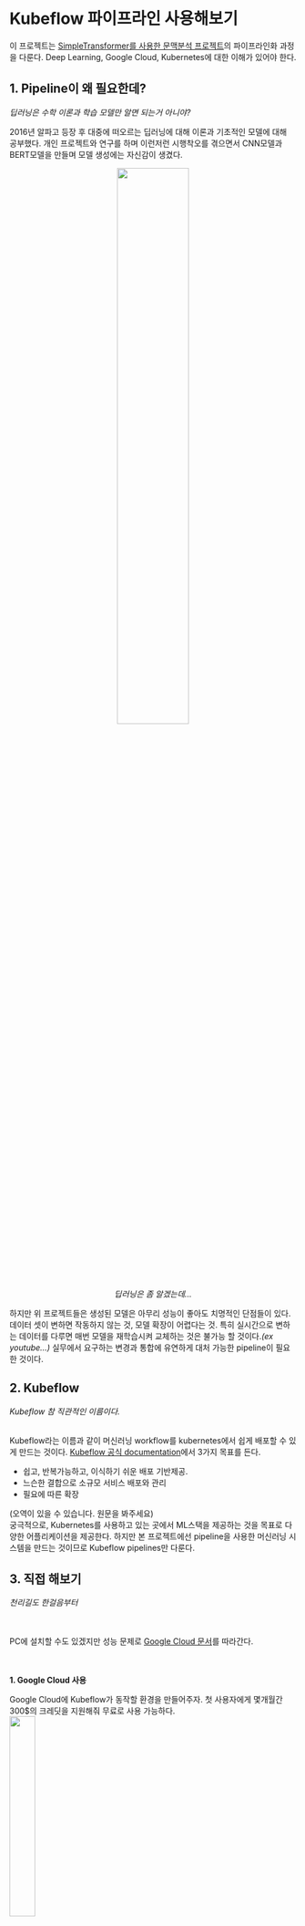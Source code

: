 # Kubeflow 파이프라인 사용해보기
이 프로젝트는 [SimpleTransformer를 사용한 문맥분석 프로젝트](https://github.com/JWHer)의 파이프라인화 과정을 다룬다. Deep Learning, Google Cloud, Kubernetes에 대한 이해가 있어야 한다.

## 1. Pipeline이 왜 필요한데?
*딥러닝은 수학 이론과 학습 모델만 알면 되는거 아니야?*

2016년 알파고 등장 후 대중에 떠오르는 딥러닝에 대해 이론과 기초적인 모델에 대해 공부했다. 개인 프로젝트와 연구를 하며 이런저런 시행착오를 겪으면서 CNN모델과 BERT모델을 만들며 모델 생성에는 자신감이 생겼다.


<p align="center"><image src="https://www.sciencetimes.co.kr/wp-content/uploads/2020/03/thumb_400.jpg" width="50%"></p>

<p align="center"><i>딥러닝은 좀 알겠는데...</i></p>

하지만 위 프로젝트들은 생성된 모델은 아무리 성능이 좋아도 치명적인 단점들이 있다. 데이터 셋이 변하면 작동하지 않는 것, 모델 확장이 어렵다는 것. 특히 실시간으로 변하는 데이터를 다루면 매번 모델을 재학습시켜 교체하는 것은 불가능 할 것이다.*(ex youtube...)* 실무에서 요구하는 변경과 통합에 유연하게 대처 가능한 pipeline이 필요한 것이다.

## 2. Kubeflow
*Kubeflow 참 직관적인 이름이다.*  
<br/>

Kubeflow라는 이름과 같이 머신러닝 workflow를 kubernetes에서 쉽게 배포할 수 있게 만드는 것이다. [Kubeflow 공식 documentation](https://www.kubeflow.org/docs/about/kubeflow/)에서 3가지 목표를 든다.

 - 쉽고, 반복가능하고, 이식하기 쉬운 배포 기반제공.
 - 느슨한 결합으로 소규모 서비스 배포와 관리
 - 필요에 따른 확장

(오역이 있을 수 있습니다. 원문을 봐주세요)  
궁극적으로, Kubernetes를 사용하고 있는 곳에서 ML스택을 제공하는 것을 목표로 다양한 어플리케이션을 제공한다. 하지만 본 프로젝트에선 pipeline을 사용한 머신러닝 시스템을 만드는 것이므로 Kubeflow pipelines만 다룬다.

## 3. 직접 해보기
*천리길도 한걸음부터*
<br/><br/><br/>

PC에 설치할 수도 있겠지만 성능 문제로 [Google Cloud 문서](https://cloud.google.com/ai-platform/pipelines/docs/getting-started)를 따라간다.
<br/><br/><br/>

**1. Google Cloud 사용**
<br/>

Google Cloud에 Kubeflow가 동작할 환경을 만들어주자. 첫 사용자에게 몇개월간 300$의 크레딧을 지원해줘 무료로 사용 가능하다.  
<image src="https://raw.githubusercontent.com/JWHer/Kubeflow/main/image/설치1.png" height="30%">
 
*Trail 기간과 credit을 다 써서 결제 해야한다...*  
<br/><br/><br/>

**2. AI Platform 파이프라인 인스턴스 설정**
<br/>

<image src="https://raw.githubusercontent.com/JWHer/Kubeflow/main/image/설치2.png" height="30%">
Google Cloud Console에서 AI Platform 파이프라인을 연다.  
<br/><br/><br/>

<image src="https://raw.githubusercontent.com/JWHer/Kubeflow/main/image/설치3.png" height="30%">
사용할 Google Cloud 프로젝트를 선택한 다음 열기를 클릭한다.  
<br/><br/><br/>
 
<image src="https://raw.githubusercontent.com/JWHer/Kubeflow/main/image/설치4.png" height="30%">
AI Platform Pipelines 툴바에서 새 인스턴스를 클릭한다. Google Cloud Marketplace에서 Kuberflow Piplelines가 열린다.  
<br/><br/><br/>
 
<image src="https://raw.githubusercontent.com/JWHer/Kubeflow/main/image/설치5.png" height="30%">
구성을 클릭한다. 배포 구성 양식이 열린다.  
<br/><br/><br/>
 
<image src="https://raw.githubusercontent.com/JWHer/Kubeflow/main/image/설치6.png" height="30%">
 
*올 초에 드디어 한국에도 Cloud 서버가 생겼다*  
클러스터 영역을 설정하고, 다음 Cloud API에 대한  엑세스 허용을 선택한다. 이후 클러스터 만들기를 클릭한다.  
<br/><br/><br/>
  
<image src="https://raw.githubusercontent.com/JWHer/Kubeflow/main/image/설치7.png" height="30%">

*이름은 원하는대로 지었다. 잘 기억해두자.*  
클러스터를 만든 후 네임스페이스(default)와 앱 인스턴스 이름을 제공한다. 이후 배포를 누른다.  
<br/>
 
<br/>  
<br/>  
<p align="center"><i>이쯤에서 쉬어가는 게 좋을 것이라고 생각한다...</i></p>
<br/>  
<br/>  

**3. Cloud Storage에 작업 bucket 생성 및 데이터 업로드**
<br/>

<image src="https://raw.githubusercontent.com/JWHer/Kubeflow/main/image/저장소1.png" height="30%">
AI Platform Pipelines를 설치하면 Google Cloud Storage 에 자동으로 버킷이 생성된다. 이름을 클릭한다.  
<br/><br/><br/>

<image src="https://raw.githubusercontent.com/JWHer/Kubeflow/main/image/저장소2.png" height="30%">
필요한 데이터를 업로드한다.  
<br/><br/><br/>

<image src="https://raw.githubusercontent.com/JWHer/Kubeflow/main/image/노트북1.png" height="30%">
기존에 작성했던 노트북 코드를 옮길 것이다. 또한, Jupyter를 사용하면 다른 장점도 많다.(물론 단점도 있겠지만...)  
<br/><br/><br/>

<image src="https://raw.githubusercontent.com/JWHer/Kubeflow/main/image/노트북2.png" height="30%">
메모장 인스턴스를 생성해 준다. 무료 체험도 끝났고 돈이 없기때문에... 가장 저렴한 머신을 사용한다. 이전에 노트북을 사용했던 이유도 [colab](https://colab.research.google.com/) 환경에서 무료로 작업했기 때문이다. (아직 머신러닝 기초를 공부하는 단계면 추천한다.)  
<br/><br/><br/>

<image src="https://raw.githubusercontent.com/JWHer/Kubeflow/main/image/노트북3.png" height="30%">
마저 continue를 눌러 완료하자.  
<br/><br/><br/>

<image src="https://raw.githubusercontent.com/JWHer/Kubeflow/main/image/노트북4.png" width="40%"> <image src="https://raw.githubusercontent.com/JWHer/Kubeflow/main/image/노트북5.png" width="40%">
이제 익숙한 노트북 환경이 보인다!  
<br/>

**4. Kubeflow로 이전하기**
<br/>

[여기](https://medium.com/google-cloud-apac/gcp-ai-platform-%EC%97%90%EC%84%9C-%EA%B5%AC%ED%98%84%ED%95%98%EB%8A%94-kubeflow-pipelines-%EA%B8%B0%EB%B0%98-ml-%ED%95%99%EC%8A%B5-%EB%B0%8F-%EB%B0%B0%ED%8F%AC-%EC%98%88%EC%A0%9C-part-2-3-22b597f8d127)를 따라간다.  
<br/>

모델은 전처리, 학습, 배포의 단계로 나눌 수 있다. 하지만 [이전 프로젝트](https://github.com/JWHer)의 데이터셋은 이미 처리되었기 때문에 전처리 단계는 생략한다. 전처리된 데이터를 Cloud Storage에서 다운받아 학습한다. 정확도가 더 높아진 경우 생성된 모델을 다시 Cloud Storage에 업로드하게 된다.  
<br/>

<image src="https://raw.githubusercontent.com/JWHer/Kubeflow/main/image/노트북6.png" height="30%">

*코드는 리팩토링이 좀 필요할듯...*  
코드는 똑같다. 단지 저장 위치 Cloud Storage가 되도록 수정해 주었다.  
<br/><br/><br/>

<image src="https://raw.githubusercontent.com/JWHer/Kubeflow/main/image/노트북7.png" height="30%">
Dokerfile을 생성해준다. pipeline.ipynb에서 실행이 잘 되는지 테스트 해 보았다.  
<br/><br/><br/>

클라우드 상에서 학습을 할 때 **패키지를 읽어** 수행하게 된다. 따라서 패키기를 만들기 위해 setup.py 생성, 압축, 업로드 작업이 필요하다.  
<br/><br/><br/>
 
    !rm -fr titanic_train.tar.gz  
    !tar zcvf titanic_train.tar.gz *  
    !gsutil cp titanic_train.tar.gz $AIPJOB_TRAINER_GCS_PATH
<i>열심히 따라해보자</i>
<br/><br/><br/>

**5.  Kubeflow Pipeline 구성 코드 작성**
<br/>

[여기](https://medium.com/google-cloud-apac/gcp-ai-platform-%EC%97%90%EC%84%9C-%EA%B5%AC%ED%98%84%ED%95%98%EB%8A%94-kubeflow-pipelines-%EA%B8%B0%EB%B0%98-ml-%ED%95%99%EC%8A%B5-%EB%B0%8F-%EB%B0%B0%ED%8F%AC-%EC%98%88%EC%A0%9C-part-3-3-87ff52f8507a)를 따라간다  
<br/>

<details>
<summary>원본 소스</summary>
<div markdown="1">

    #titanic_kfp_pipeline.ipynb  
    #Copyright 2020 Google LLC.   
    #This software is provided as-is, without warranty or representation for any use or purpose.   
    #Your use of it is subject to your agreements with Google.  
    #Author: whjang@google.com#!pip3 install -U kfp  
    import kfp  
    import kfp.components as comp  
    from kfp import dsl  
    from kfp import compiler  
    from kfp.components import func_to_container_op  
    import time  
    import datetimePIPELINE_HOST = “55b5c3378a14c1c1-dot-us-west1.pipelines.googleusercontent.com”  
    WORK_BUCKET = “gs://aiplatformdemo-kubeflowpipelines-default”  
    EXPERIMENT_NAME = “Titanic Draft Experiment”# Function for determine deployment  
    @func_to_container_op  
    def check_and_deploy_op(ACC_CSV_GCS_URI) -> str:  
     import sys, subprocess  
     subprocess.run([sys.executable, ‘-m’, ‘pip’, ‘install’, ‘pandas’])  
     subprocess.run([sys.executable, ‘-m’, ‘pip’, ‘install’, ‘gcsfs’])  
     import pandas as pd  
     acc_df = pd.read_csv(ACC_CSV_GCS_URI)  
     return acc_df[“deploy”].item()@func_to_container_op  
    def finish_deploy_op(ACC_CSV_GCS_URI):  
     import sys, subprocess  
     subprocess.run([sys.executable, ‘-m’, ‘pip’, ‘install’, ‘pandas’])  
     subprocess.run([sys.executable, ‘-m’, ‘pip’, ‘install’, ‘gcsfs’])  
     import pandas as pd  
     acc_df = pd.read_csv(ACC_CSV_GCS_URI)  
     acc_df[“deploy”] = “done”  
     acc_df.to_csv(ACC_CSV_GCS_URI)  
     print(“Successfully new model was deployed”)@dsl.pipeline(  
     name=”titanic-kubeflow-pipeline-demo”,  
     description = “Titanic Kubeflow Pipelines demo embrassing AI Platform in Google Cloud”  
    )def titanic_pipeline(  
     PROJECT_ID,  
     WORK_BUCKET,  
     RAW_CSV_GCS_URI,  
     PREPROC_CSV_GCS_URI,  
     ACC_CSV_GCS_URI,  
     MODEL_PKL_GCS_URI,  
     MIN_ACC_PROGRESS,  
     STAGE_GCS_FOLDER,  
     TRAIN_ON_CLOUD,  
     AIPJOB_TRAINER_GCS_PATH,  
     AIPJOB_OUTPUT_GCS_PATH  
    ):  
     IMAGE_PREFIX = “whjang-titanic”  
     PREPROC_DIR = “preprocess”  
     TRAIN_DIR = “train”  
     MODEL_DIR = “model”  
       
     preprocess = dsl.ContainerOp(  
     name = “Preprocess raw data and generate new one”,  
     image = “gcr.io/” + str(PROJECT_ID) + “/” + IMAGE_PREFIX + “-” + PREPROC_DIR + “:latest”,  
     arguments = [  
     “--raw_csv_gcs_uri”, RAW_CSV_GCS_URI,  
     “--preproc_csv_gcs_uri”, PREPROC_CSV_GCS_URI  
     ]  
     ) train_args = [  
     “--preproc_csv_gcs_uri”, str(PREPROC_CSV_GCS_URI),  
     “--model_pkl_gcs_uri”, str(MODEL_PKL_GCS_URI),  
     “--acc_csv_gcs_uri”, str(ACC_CSV_GCS_URI),  
     “--min_acc_progress”, str(MIN_ACC_PROGRESS)  
     ]  
       
     with dsl.Condition(TRAIN_ON_CLOUD == False) as check_condition1:  
     train = dsl.ContainerOp(  
     name = “Train”,  
     image = “gcr.io/” + str(PROJECT_ID) + “/” + IMAGE_PREFIX + “-” + TRAIN_DIR + “:latest”,  
     arguments = train_args,  
     file_outputs={  
     “mlpipeline-metrics” : “/mlpipeline-metrics.json”  
     }  
     )  
       
     with dsl.Condition(TRAIN_ON_CLOUD == True) as check_condition2:  
     aip_job_train_op = comp.load_component_from_url(“https://raw.githubusercontent.com/kubeflow/pipelines/1.0.0/components/gcp/ml_engine/train/component.yaml”)  
     help(aip_job_train_op)  
     aip_train = aip_job_train_op(  
     project_id=PROJECT_ID,   
     python_module=”train.titanic_train”,   
     package_uris=json.dumps([str(AIPJOB_TRAINER_GCS_PATH)]),   
     region=”us-west1",   
     args=json.dumps(train_args),  
     job_dir=AIPJOB_OUTPUT_GCS_PATH,   
     python_version=”3.7",  
     runtime_version=”1.15", #cf. 2.1   
     master_image_uri=””,   
     worker_image_uri=””,   
     training_input=””,   
     job_id_prefix=””,   
     job_id=””,  
     wait_interval=5  
     )  
       
     check_deploy = check_and_deploy_op(ACC_CSV_GCS_URI)  
     with dsl.Condition(check_deploy.output == “pending”):  
     aip_model_deploy_op = comp.load_component_from_url(“https://raw.githubusercontent.com/kubeflow/pipelines/1.0.0/components/gcp/ml_engine/deploy/component.yaml”)  
     help(aip_model_deploy_op)  
     aip_model_deploy = aip_model_deploy_op(  
     model_uri=str(WORK_BUCKET) + “/” + MODEL_DIR,   
     project_id=PROJECT_ID,   
     model_id=””,   
     version_id=””,   
     runtime_version=”1.15", #cf. 2.1   
     python_version=”3.7",  
     version=””,   
     replace_existing_version=”False”,   
     set_default=”True”,   
     wait_interval=5  
     )  
     lastStep = finish_deploy_op(ACC_CSV_GCS_URI)  
       
     check_condition1.after(preprocess)  
     check_condition2.after(preprocess)  
     check_deploy.after(aip_train)  
     lastStep.after(aip_model_deploy)  
       
     train.execution_options.caching_strategy.max_cache_staleness = “P0D”  
     aip_train.execution_options.caching_strategy.max_cache_staleness = “P0D”  
     check_deploy.execution_options.caching_strategy.max_cache_staleness = “P0D”  
     aip_model_deploy.execution_options.caching_strategy.max_cache_staleness = “P0D”  
     lastStep.execution_options.caching_strategy.max_cache_staleness = “P0D”  
       
    args = {  
     “PROJECT_ID” : “aiplatformdemo”,  
     “WORK_BUCKET” : WORK_BUCKET,  
     “RAW_CSV_GCS_URI” : WORK_BUCKET + “/rawdata/train.csv”,  
     “PREPROC_CSV_GCS_URI” : WORK_BUCKET + “/preprocdata/processed_train.csv”,  
     “ACC_CSV_GCS_URI” : WORK_BUCKET + “/latestacc/accuracy.csv”,  
     “MODEL_PKL_GCS_URI” : WORK_BUCKET + “/model/model.pkl”,  
     “MIN_ACC_PROGRESS” : 0.000001,  
     “STAGE_GCS_FOLDER” : WORK_BUCKET + “/stage”,  
     “TRAIN_ON_CLOUD” : False,  
     “AIPJOB_TRAINER_GCS_PATH” : WORK_BUCKET + “/train/titanic_train.tar.gz”,  
     “AIPJOB_OUTPUT_GCS_PATH” : WORK_BUCKET + “/train/output/”  
    }client = kfp.Client(host=PIPELINE_HOST)  
    #pipeline_name = “titanic_pipelines.zip”  
    #compiler.Compiler().compile(titanic_pipeline, pipeline_name)  
    #try:  
    # pipeline = client.upload_pipeline(pipeline_package_path=pipeline_name, pipeline_name=pipeline_name)  
    # print(“uploaded:” + pipeline.id)  
    #except:  
    # print(“already exist”)client.create_run_from_pipeline_func(  
     titanic_pipeline,  
     arguments=args,  
     experiment_name=EXPERIMENT_NAME  
    )
</div>
</details>

**6. Kubeflow cluster로 보기**
<br/>

<image src="https://raw.githubusercontent.com/JWHer/Kubeflow/main/image/실험1.png" width="80%">
<br/><br/><br/>

<image src="https://raw.githubusercontent.com/JWHer/Kubeflow/main/image/실험2.png" width="80%">
<br/><br/><br/>

<image src="https://raw.githubusercontent.com/JWHer/Kubeflow/main/image/실험3.png" width="80%">
<br/><br/><br/>


## 참고 사이트
[1] https://medium.com/daangn/kubeflow-%ED%8C%8C%EC%9D%B4%ED%94%84%EB%9D%BC%EC%9D%B8-%EC%9A%B4%EC%9A%A9%ED%95%98%EA%B8%B0-6c6d7bc98c30

[2] https://medium.com/google-cloud-apac/gcp-ai-platform-%EC%97%90%EC%84%9C-%EA%B5%AC%ED%98%84%ED%95%98%EB%8A%94-kubeflow-pipelines-%EA%B8%B0%EB%B0%98-ml-%ED%95%99%EC%8A%B5-%EB%B0%8F-%EB%B0%B0%ED%8F%AC-%EC%98%88%EC%A0%9C-part-1-3-d49f1096d786
